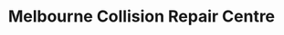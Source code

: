 ---
title: "Melbourne Collision Repair Centre"
url: /collingwood/melbourne-collision-repair-centre/
shop: Autowerkstatt
---